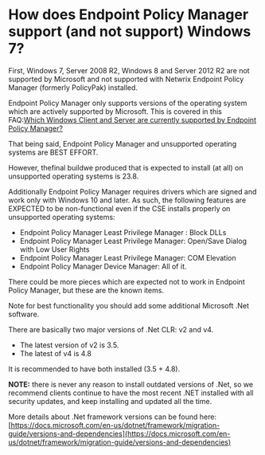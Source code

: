 # How does Endpoint Policy Manager support (and not support) Windows 7?

First, Windows 7, Server 2008 R2, Windows 8 and Server 2012 R2 are not supported by Microsoft and
not supported with Netwrix Endpoint Policy Manager (formerly PolicyPak) installed.

Endpoint Policy Manager only supports versions of the operating system which are actively supported
by Microsoft. This is covered in this
FAQ:[Which Windows Client and Server are currently supported by Endpoint Policy Manager?](/docs/endpointpolicymanager/endpointpolicymanager/requirements/support/windows.md)

That being said, Endpoint Policy Manager and unsupported operating systems are BEST EFFORT.

However, thefinal buildwe produced that is expected to install (at all) on unsupported operating
systems is 23.8.

Additionally Endpoint Policy Manager requires drivers which are signed and work only with Windows 10
and later. As such, the following features are EXPECTED to be non-functional even if the CSE
installs properly on unsupported operating systems:

- Endpoint Policy Manager Least Privilege Manager : Block DLLs
- Endpoint Policy Manager Least Privilege Manager: Open/Save Dialog with Low User Rights
- Endpoint Policy Manager Least Privilege Manager: COM Elevation
- Endpoint Policy Manager Device Manager: All of it.

There could be more pieces which are expected not to work in Endpoint Policy Manager, but these are
the known items.

Note for best functionality you should add some additional Microsoft .Net software.

There are basically two major versions of .Net CLR: v2 and v4.

- The latest version of v2 is 3.5.
- The latest of v4 is 4.8

It is recommended to have both installed (3.5 + 4.8).

**NOTE:** there is never any reason to install outdated versions of .Net, so we recommend clients
continue to have the most recent .NET installed with all security updates, and keep installing and
updated all the time.

More details about .Net framework versions can be found here:
[https://docs.microsoft.com/en-us/dotnet/framework/migration-guide/versions-and-dependencies](https://docs.microsoft.com/en-us/dotnet/framework/migration-guide/versions-and-dependencies)
